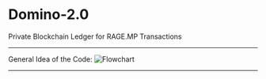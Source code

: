 # Domino-2.0
Private Blockchain Ledger for RAGE.MP Transactions

---

General Idea of the Code:
![Flowchart](https://i.imgur.com/MQVRomv.png)

---

